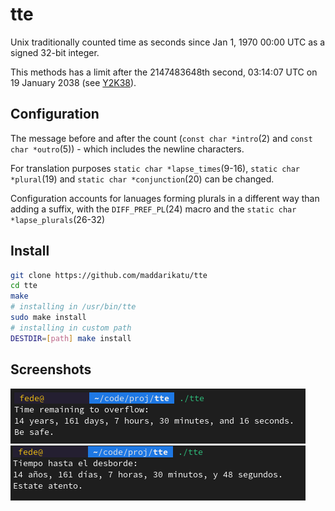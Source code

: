 # tte
Unix traditionally counted time as seconds since Jan 1, 1970 00:00 UTC as a signed 32-bit integer.

This methods has a limit after the 2147483648th second, 03:14:07 UTC on 19 January 2038 (see [Y2K38](https://en.wikipedia.org/wiki/Year_2038_problem)).

## Configuration
The message before and after the count (`const char *intro`(2) and `const char *outro`(5)) - which includes the newline characters.

For translation purposes `static char *lapse_times`(9-16), `static char *plural`(19) and `static char *conjunction`(20) can be changed.

Configuration accounts for lanuages forming plurals in a different way than adding a suffix, with the `DIFF_PREF_PL`(24) macro and the `static char *lapse_plurals`(26-32)

## Install
```bash
git clone https://github.com/maddarikatu/tte
cd tte
make
# installing in /usr/bin/tte
sudo make install
# installing in custom path
DESTDIR=[path] make install
```

## Screenshots
![default english](media/english.png)
![translated spanish](media/spanish.png)
